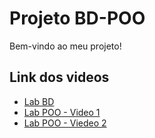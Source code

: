 # Projeto BD-POO

Bem-vindo ao meu projeto!

## Link dos videos

- [Lab BD](https://posinatel-my.sharepoint.com/:v:/g/personal/pedro_taisi_gec_inatel_br/EbnA9wnEoSxIkNBqYEFNOOkBPiweY4ssIAmjpN34WcBFJA?referrer=Teams.TEAMS-WEB&referrerScenario=MeetingChicletGetLink.view.view)
- [Lab POO - Video 1](https://posinatel-my.sharepoint.com/:v:/g/personal/pedro_taisi_gec_inatel_br/Efv_t-opcsRBqqDjXKYpcMgBR99ik31Cw_K23c3NXX7f4g?referrer=Teams.TEAMS-WEB&referrerScenario=MeetingChicletGetLink.view.view)
- [Lab POO - Viedeo 2](https://posinatel-my.sharepoint.com/:v:/g/personal/pedro_taisi_gec_inatel_br/Ef3WqcHjmypKmgi65b93MhUBe5iUPlJm8b7ZDF0qP-IoKg?referrer=Teams.TEAMS-WEB&referrerScenario=MeetingChicletGetLink.view.view)
